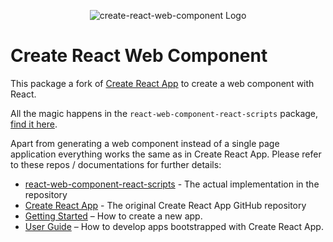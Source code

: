 <p align="center">
  <img alt="create-react-web-component Logo" src="https://github.com/WeltN24/create-react-web-component/raw/master/packages/react-scripts/docs/images/logo.png">
</p>

# Create React Web Component

This package a fork of [Create React App](https://github.com/facebookincubator/create-react-app) to create a web component with React.

All the magic happens in the `react-web-component-react-scripts` package, [find it here](https://github.com/WeltN24/create-react-web-component/tree/master/packages/react-scripts).

Apart from generating a web component instead of a single page application everything works the same as in Create React App. Please refer to these repos / documentations for further details:

* [react-web-component-react-scripts](https://github.com/WeltN24/create-react-web-component/tree/master/packages/react-scripts) - The actual implementation in the repository
* [Create React App](https://github.com/facebookincubator/create-react-app) - The original Create React App GitHub repository
* [Getting Started](https://github.com/facebookincubator/create-react-app/blob/master/README.md#getting-started) – How to create a new app.
* [User Guide](https://github.com/facebookincubator/create-react-app/blob/master/packages/react-scripts/template/README.md) – How to develop apps bootstrapped with Create React App.
